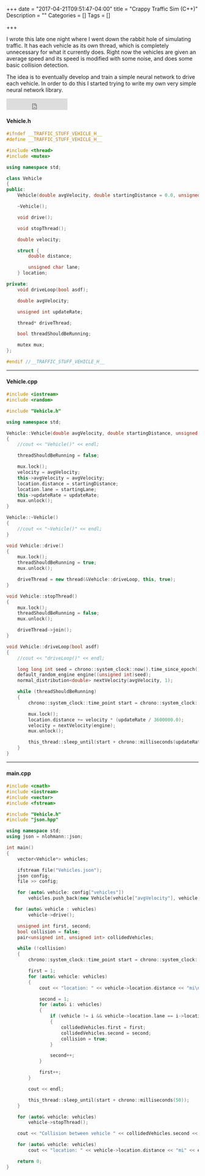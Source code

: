 +++
date = "2017-04-21T09:51:47-04:00"
title = "Crappy Traffic Sim (C++)"
Description = ""
Categories = []
Tags = []

+++

<link href="../../css/prism.css" rel="stylesheet"/>
<script src="../../scripts/prism.js"></script>

I wrote this late one night where I went down the rabbit hole of simulating traffic. It has each vehicle as its own thread, which is completely unnecessary for what it currently does. Right now the vehicles are given an average speed and its speed is modified with some noise, and does some basic collision detection. 

The idea is to eventually develop and train a simple neural network to drive each vehicle. In order to do this I started trying to write my own very simple neural network library.

<iframe src="https://ghbtns.com/github-btn.html?user=tstraus&repo=Traffic_Stuff&type=star&count=false&size=large" frameborder="0" scrolling="0" width="160px" height="30px"></iframe>

#### Vehicle.h
~~~cpp
#ifndef __TRAFFIC_STUFF_VEHICLE_H__
#define __TRAFFIC_STUFF_VEHICLE_H__

#include <thread>
#include <mutex>

using namespace std;

class Vehicle
{
public:
    Vehicle(double avgVelocity, double startingDistance = 0.0, unsigned char startingLane = 0, unsigned int updateRate = 50);

    ~Vehicle();

    void drive();

    void stopThread();

    double velocity;

    struct {
        double distance;

        unsigned char lane;
    } location;

private:
    void driveLoop(bool asdf);

    double avgVelocity;

    unsigned int updateRate;

    thread* driveThread;

    bool threadShouldBeRunning;

    mutex mux;
};

#endif //__TRAFFIC_STUFF_VEHICLE_H__
~~~

-------------------------------------------------

#### Vehicle.cpp
~~~cpp
#include <iostream>
#include <random>

#include "Vehicle.h"

using namespace std;

Vehicle::Vehicle(double avgVelocity, double startingDistance, unsigned char startingLane, unsigned int updateRate)
{
    //cout << "Vehicle()" << endl;

    threadShouldBeRunning = false;

    mux.lock();
    velocity = avgVelocity;
    this->avgVelocity = avgVelocity;
    location.distance = startingDistance;
    location.lane = startingLane;
    this->updateRate = updateRate;
    mux.unlock();
}

Vehicle::~Vehicle()
{
    //cout << "~Vehicle()" << endl;
}

void Vehicle::drive()
{
    mux.lock();
    threadShouldBeRunning = true;
    mux.unlock();

    driveThread = new thread(&Vehicle::driveLoop, this, true);
}

void Vehicle::stopThread()
{
    mux.lock();
    threadShouldBeRunning = false;
    mux.unlock();

    driveThread->join();
}

void Vehicle::driveLoop(bool asdf)
{
    //cout << "driveLoop()" << endl;

    long long int seed = chrono::system_clock::now().time_since_epoch().count();
    default_random_engine engine((unsigned int)seed);
    normal_distribution<double> nextVelocity(avgVelocity, 1);

    while (threadShouldBeRunning)
    {
        chrono::system_clock::time_point start = chrono::system_clock::now();

        mux.lock();
        location.distance += velocity * (updateRate / 3600000.0);
        velocity = nextVelocity(engine);
        mux.unlock();

        this_thread::sleep_until(start + chrono::milliseconds(updateRate));
    }
}
~~~

-------------------------------------------------
#### main.cpp
~~~cpp
#include <cmath>
#include <iostream>
#include <vector>
#include <fstream>

#include "Vehicle.h"
#include "json.hpp"

using namespace std;
using json = nlohmann::json;

int main()
{
    vector<Vehicle*> vehicles;

    ifstream file("Vehicles.json");
    json config;
    file >> config;

    for (auto& vehicle: config["vehicles"])
        vehicles.push_back(new Vehicle(vehicle["avgVelocity"], vehicle["startingDistance"], vehicle["startingLane"], vehicle["updateRate"]));

   for (auto& vehicle : vehicles)
        vehicle->drive();

    unsigned int first, second;
    bool collision = false;
    pair<unsigned int, unsigned int> collidedVehicles;

    while (!collision)
    {
        chrono::system_clock::time_point start = chrono::system_clock::now();

        first = 1;
        for (auto& vehicle: vehicles)
        {
            cout << "location: " << vehicle->location.distance << "mi\n";

            second = 1;
            for (auto& i: vehicles)
            {
                if (vehicle != i && vehicle->location.lane == i->location.lane && abs(vehicle->location.distance - i->location.distance) < 0.00287247) // length of a mid-size sedan in miles
                {
                    collidedVehicles.first = first;
                    collidedVehicles.second = second;
                    collision = true;
                }

                second++;
            }

            first++;
        }

        cout << endl;

        this_thread::sleep_until(start + chrono::milliseconds(50));
    }

    for (auto& vehicle: vehicles)
        vehicle->stopThread();

    cout << "Collision between vehicle " << collidedVehicles.second << " and vehicle " << collidedVehicles.first << endl;

    for (auto& vehicle: vehicles)
        cout << "location: " << vehicle->location.distance << "mi" << endl;

    return 0;
}
~~~
